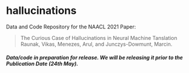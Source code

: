 # hallucinations
Data and Code Repository for the NAACL 2021 Paper: 

> The Curious Case of Hallucinations in Neural Machine Tanslation
> Raunak, Vikas, Menezes, Arul, and Junczys-Dowmunt, Marcin.

##### Data/code in preparation for release. We will be releasing it prior to the Publication Date (24th May).

